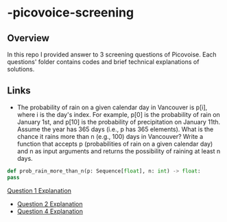 # -picovoice-screening

## Overview
In this repo I provided answer to 3 screening questions of Picovoise.
Each questions' folder contains codes and brief technical explanations
of solutions. 

## Links
- The probability of rain on a given calendar day in Vancouver is p[i], where i is the day's index. For
example, p[0] is the probability of rain on January 1st, and p[10] is the probability of precipitation on January 11th. Assume
the year has 365 days (i.e., p has 365 elements). What is the chance it rains more than n (e.g., 100) days in Vancouver?
Write a function that accepts p (probabilities of rain on a given calendar day) and n as input arguments and returns the
possibility of raining at least n days.
```python
def prob_rain_more_than_n(p: Sequence[float], n: int) -> float:
pass
```
[Question 1 Explanation](Q1/explanation.md)

- [Question 2 Explanation](Q2/explanation.md)
- [Question 4 Explanation](Q4/explanation.md)
